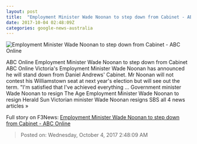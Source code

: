 ```yaml
---
layout: post
title:  "Employment Minister Wade Noonan to step down from Cabinet - ABC Online"
date: 2017-10-04 02:48:09Z
categories: google-news-australia
---
```


![Employment Minister Wade Noonan to step down from Cabinet - ABC Online](http://www.abc.net.au/news/image/9014912-1x1-700x700.jpg)

ABC Online Employment Minister Wade Noonan to step down from Cabinet ABC Online Victoria's Employment Minister Wade Noonan has announced he will stand down from Daniel Andrews' Cabinet. Mr Noonan will not contest his Williamstown seat at next year's election but will see out the term. "I'm satisfied that I've achieved everything ... Government minister Wade Noonan to resign The Age Employment Minister Wade Noonan to resign Herald Sun Victorian minister Wade Noonan resigns SBS all 4 news articles »


Full story on F3News: [Employment Minister Wade Noonan to step down from Cabinet - ABC Online](http://www.f3nws.com/n/fkcMyC)

> Posted on: Wednesday, October 4, 2017 2:48:09 AM
